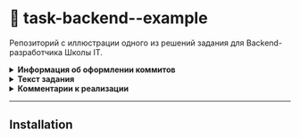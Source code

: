 # 👀 task-backend--example

Репозиторий с иллюстрации одного из решений задания для
Backend-разработчика Школы IT.

<details>
<summary>
   <strong>
      Информация об оформлении коммитов
   </strong>
</summary>

- **feat:** (новая функционал кода, БЕЗ учёта функционала для сборок)
- **devops:** (функционал для сборки, - добавление, удаление и исправление)
- **fix:** (исправление ошибок функционального кода)
- **docs:** (изменения в документации)
- **style:** (форматирование, отсутствующие точки с запятой и т.п., без изменения производственного кода)
- **refactor:** (рефакторинг производственного кода, например, переименование переменной)
- **test:** (добавление недостающих тестов, рефакторинг тестов; без изменения производственного кода)
- **chore:** (обновление рутинных задач и т. д.; без изменения производственного кода).

</details>

<details>
<summary>
   <strong>
      Текст задания
   </strong>
</summary>

Реализовать RESTFull API сервис, с 3-мя эндпоинтами (Стек: Python, FastApi,
PostgreSQL, pydantic).
Требуется:

- Получение всех строк из бд.
- Отдает данные из БД, с возможностью фильтрации по полу, с заданным LIMIT.
- Принимает JSON{id, name, gender}, парсит данные и сохраняет в бд. Необходимо
  валидировать данные (по типу).

Cтолбцы в базе данных: id, name(str), gender(str). БД заполнить случайными
данными.

</details>

<details>
<summary>
   <strong>
      Комментарии к реализации
   </strong>
</summary>


</details>

---

## Installation

